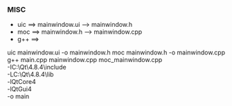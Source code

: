 

### MISC

* uic ==> mainwindow.ui --> mainwindow.h
* moc ==> mainwindow.h  --> mainwindow.cpp
* g++ ==>

uic mainwindow.ui -o mainwindow.h
moc mainwindow.h  -o mainwindow.cpp
g++ main.cpp mainwindow.cpp  moc_mainwindow.cpp \
-IC:\Qt\4.8.4\include \
-LC:\Qt\4.8.4\lib \
-lQtCore4 \
-lQtGui4 \
-o main